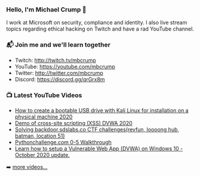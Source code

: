 ### Hello, I'm Michael Crump 👋

I work at Microsoft on security, compliance and identity. I also live stream topics regarding ethical hacking on Twitch and have a rad YouTube channel. 

### 📬 Join me and we'll learn together

- Twitch: http://twitch.tv/mbcrump
- YouTube: https://youtube.com/mbcrump
- Twitter: http://twitter.com/mbcrump
- Discord: https://discord.gg/qrGrx8m

### 📺 Latest YouTube Videos

<!-- YOUTUBE:START -->
- [How to create a bootable USB drive with Kali Linux for installation on a physical machine 2020](https://www.youtube.com/watch?v=eRS9WZRvV5A)
- [Demo of cross-site scripting (XSS) DVWA 2020](https://www.youtube.com/watch?v=qZ-V9uQUFH8)
- [Solving backdoor.sdslabs.co CTF challenges(revfun, loooong hub, batman, location 51)](https://www.youtube.com/watch?v=dN94AIOBGYo)
- [Pythonchallenge.com 0-5 Walkthrough](https://www.youtube.com/watch?v=KBGystCoLBQ)
- [Learn how to setup a Vulnerable Web App (DVWA) on Windows 10 - October 2020 update.](https://www.youtube.com/watch?v=jYr5ZIvUARY)
<!-- YOUTUBE:END -->

➡️ [more videos...](https://youtube.com/mbcrump)

